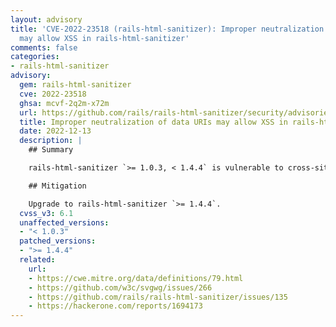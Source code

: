 ```yaml
---
layout: advisory
title: 'CVE-2022-23518 (rails-html-sanitizer): Improper neutralization of data URIs
  may allow XSS in rails-html-sanitizer'
comments: false
categories:
- rails-html-sanitizer
advisory:
  gem: rails-html-sanitizer
  cve: 2022-23518
  ghsa: mcvf-2q2m-x72m
  url: https://github.com/rails/rails-html-sanitizer/security/advisories/GHSA-mcvf-2q2m-x72m
  title: Improper neutralization of data URIs may allow XSS in rails-html-sanitizer
  date: 2022-12-13
  description: |
    ## Summary

    rails-html-sanitizer `>= 1.0.3, < 1.4.4` is vulnerable to cross-site scripting via data URIs when used in combination with Loofah `>= 2.1.0`.

    ## Mitigation

    Upgrade to rails-html-sanitizer `>= 1.4.4`.
  cvss_v3: 6.1
  unaffected_versions:
  - "< 1.0.3"
  patched_versions:
  - ">= 1.4.4"
  related:
    url:
    - https://cwe.mitre.org/data/definitions/79.html
    - https://github.com/w3c/svgwg/issues/266
    - https://github.com/rails/rails-html-sanitizer/issues/135
    - https://hackerone.com/reports/1694173
---
```


